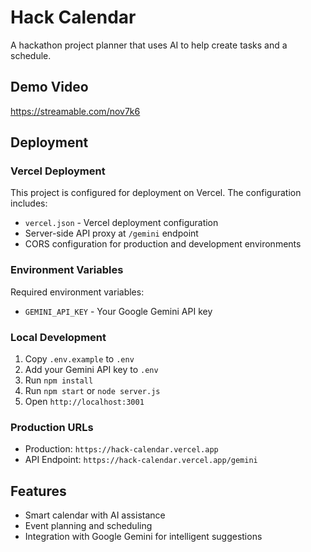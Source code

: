 # Hack Calendar

A hackathon project planner that uses AI to help create tasks and a schedule.

## Demo Video

https://streamable.com/nov7k6

## Deployment

### Vercel Deployment

This project is configured for deployment on Vercel. The configuration includes:

- `vercel.json` - Vercel deployment configuration
- Server-side API proxy at `/gemini` endpoint
- CORS configuration for production and development environments

### Environment Variables

Required environment variables:
- `GEMINI_API_KEY` - Your Google Gemini API key

### Local Development

1. Copy `.env.example` to `.env`
2. Add your Gemini API key to `.env`
3. Run `npm install`
4. Run `npm start` or `node server.js`
5. Open `http://localhost:3001`

### Production URLs

- Production: `https://hack-calendar.vercel.app`
- API Endpoint: `https://hack-calendar.vercel.app/gemini`

## Features

- Smart calendar with AI assistance
- Event planning and scheduling
- Integration with Google Gemini for intelligent suggestions

